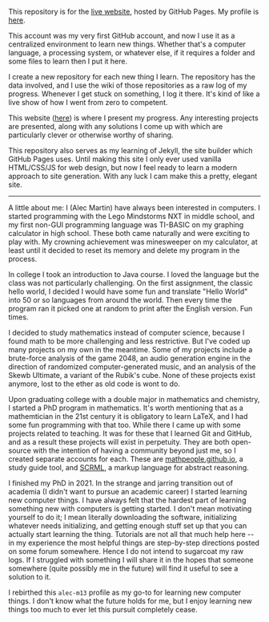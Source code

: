 This repository is for the [live website](https://alec-m13.github.io), hosted by GitHub Pages. My profile is [here](https://github.com/alec-m13/).

This account was my very first GitHub account, and now I use it as a centralized environment to learn new things. Whether that's a computer language, a processing system, or whatever else, if it requires a folder and some files to learn then I put it here.

I create a new repository for each new thing I learn. The repository has the data involved, and I use the wiki of those repositories as a raw log of my progress. Whenever I get stuck on something, I log it there. It's kind of like a live show of how I went from zero to competent.

This website ([here](https://alec-m13.github.io)) is where I present my progress. Any interesting projects are presented, along with any solutions I come up with which are particularly clever or otherwise worthy of sharing.

This repository also serves as my learning of Jekyll, the site builder which GitHub Pages uses. Until making this site I only ever used vanilla HTML/CSS/JS for web design, but now I feel ready to learn a modern approach to site generation. With any luck I cam make this a pretty, elegant site.

_________________________

A little about me: I (Alec Martin) have always been interested in computers. I started programming with the Lego Mindstorms NXT in middle school, and my first non-GUI programming language was TI-BASIC on my graphing calculator in high school. These both came naturally and were exciting to play with. My crowning achievement was minesweeper on my calculator, at least until it decided to reset its memory and delete my program in the process.

In college I took an introduction to Java course. I loved the language but the class was not particularly challenging. On the first assignment, the classic hello world, I decided I would have some fun and translate "Hello World" into 50 or so languages from around the world. Then every time the program ran it picked one at random to print after the English version. Fun times.

I decided to study mathematics instead of computer science, because I found math to be more challenging and less restrictive. But I've coded up many projects on my own in the meantime. Some of my projects include a brute-force analysis of the game 2048, an audio generation engine in the direction of randomized computer-generated music, and an analysis of the Skewb Ultimate, a variant of the Rubik's cube. None of these projects exist anymore, lost to the ether as old code is wont to do.

Upon graduating college with a double major in mathematics and chemistry, I started a PhD program in mathematics. It's worth mentioning that as a mathemtician in the 21st century it is obligatory to learn LaTeX, and I had some fun programming with that too. While there I came up with some projects related to teaching. It was for these that I learned Git and GitHub, and as a result these projects will exist in perpetuity. They are both open-source with the intention of having a community beyond just me, so I created separate accounts for each. These are [mathpeople.github.io](https://mathpeople.github.io), a study guide tool, and [SCRML](https://scrml.org), a markup language for abstract reasoning.

I finished my PhD in 2021. In the strange and jarring transition out of academia (I didn't want to pursue an academic career) I started learning new computer things. I have always felt that the hardest part of learning something new with computers is getting started. I don't mean motivating yourself to do it; I mean literally downloading the software, initializing whatever needs initializing, and getting enough stuff set up that you can actually start learning the thing. Tutorials are not all that much help here -- in my experience the most helpful things are step-by-step directions posted on some forum somewhere. Hence I do not intend to sugarcoat my raw logs. If I struggled with something I will share it in the hopes that someone somewhere (quite possibly me in the future) will find it useful to see a solution to it.

I rebirthed this `alec-m13` profile as my go-to for learning new computer things. I don't know what the future holds for me, but I enjoy learning new things too much to ever let this pursuit completely cease.

